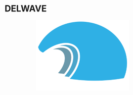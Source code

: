 # DELWAVE

<p align="center">
    <img src="images/DELWAVE_logo_new_new_new.png" alt="DELWAVE logo" width="300px">
</p>

